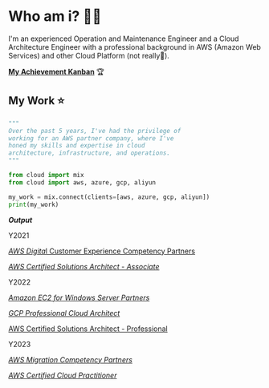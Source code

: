 # Who am i? 🧔🏻
I'm an experienced Operation and Maintenance Engineer and a Cloud Architecture Engineer with a professional background in AWS (Amazon Web Services) and other Cloud Platform (not really🤔).

[**My Achievement Kanban**](https://www.credly.com/users/fan-sun.36becf0c) 🏆

## My Work ⭐
```python
"""
Over the past 5 years, I've had the privilege of
working for an AWS partner company, where I've
honed my skills and expertise in cloud
architecture, infrastructure, and operations.
"""

from cloud import mix
from cloud import aws, azure, gcp, aliyun

my_work = mix.connect(clients=[aws, azure, gcp, aliyun])
print(my_work)
```
***Output***

Y2021

[*AWS Digita*l Customer Experience Competency Partners](https://aws.amazon.com/advertising-marketing/partner-solutions/?blog-posts-cards.sort-by=item.additionalFields.createdDate&blog-posts-cards.sort-order=desc&partner-case-studies-cards.sort-by=item.additionalFields.sortDate&partner-case-studies-cards.sort-order=desc)

[*AWS Certified Solutions Architect - Associate*](https://aws.amazon.com/certification/certified-solutions-architect-associate/)

Y2022

[*Amazon EC2 for Windows Server Partners*](https://aws.amazon.com/windows/products/ec2/partners/)

[*GCP Professional Cloud Architect*](https://cloud.google.com/learn/certification/cloud-architect)

[AWS Certified Solutions Architect - Professional](https://aws.amazon.com/certification/certified-solutions-architect-professional/)

Y2023

[*AWS Migration Competency Partners*](https://aws.amazon.com/migration/partner-solutions/?blog-posts-cards.sort-by=item.additionalFields.createdDate&blog-posts-cards.sort-order=desc&partner-case-studies-cards.sort-by=item.additionalFields.sortDate&partner-case-studies-cards.sort-order=desc)

[*AWS Certified Cloud Practitioner*](https://aws.amazon.com/certification/certified-cloud-practitioner/)
<!--
**kakafred/kakafred** is a ✨ _special_ ✨ repository because its `README.md` (this file) appears on your GitHub profile.

Here are some ideas to get you started:

- 🔭 I’m currently working on ...
- 🌱 I’m currently learning ...
- 👯 I’m looking to collaborate on ...
-  I’m looking for help with ...
- 💬 Ask me about ...
- 📫 How to reach me: ...
- 😄 Pronouns: ...
- ⚡ Fun fact: ...
-->
